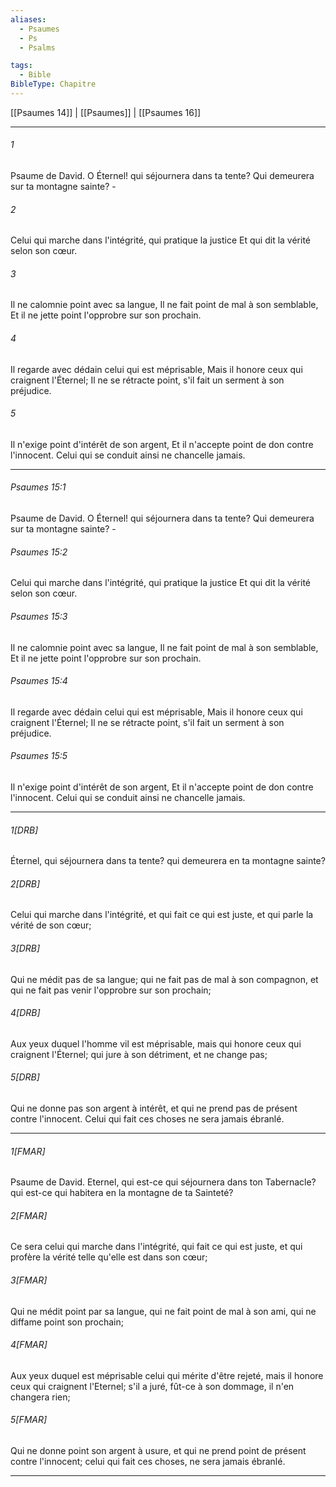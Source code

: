 ```yaml
---
aliases:
  - Psaumes
  - Ps
  - Psalms

tags:
  - Bible
BibleType: Chapitre
---
```

[[Psaumes 14]] | [[Psaumes]] | [[Psaumes 16]]

---
###### 1
Psaume de David. O Éternel! qui séjournera dans ta tente? Qui demeurera sur ta montagne sainte? -
###### 2
Celui qui marche dans l'intégrité, qui pratique la justice Et qui dit la vérité selon son cœur.
###### 3
Il ne calomnie point avec sa langue, Il ne fait point de mal à son semblable, Et il ne jette point l'opprobre sur son prochain.
###### 4
Il regarde avec dédain celui qui est méprisable, Mais il honore ceux qui craignent l'Éternel; Il ne se rétracte point, s'il fait un serment à son préjudice.
###### 5
Il n'exige point d'intérêt de son argent, Et il n'accepte point de don contre l'innocent. Celui qui se conduit ainsi ne chancelle jamais.

---
###### Psaumes 15:1
Psaume de David. O Éternel! qui séjournera dans ta tente? Qui demeurera sur ta montagne sainte? -
###### Psaumes 15:2
Celui qui marche dans l'intégrité, qui pratique la justice Et qui dit la vérité selon son cœur.
###### Psaumes 15:3
Il ne calomnie point avec sa langue, Il ne fait point de mal à son semblable, Et il ne jette point l'opprobre sur son prochain.
###### Psaumes 15:4
Il regarde avec dédain celui qui est méprisable, Mais il honore ceux qui craignent l'Éternel; Il ne se rétracte point, s'il fait un serment à son préjudice.
###### Psaumes 15:5
Il n'exige point d'intérêt de son argent, Et il n'accepte point de don contre l'innocent. Celui qui se conduit ainsi ne chancelle jamais.

---
###### 1[DRB]
Éternel, qui séjournera dans ta tente? qui demeurera en ta montagne sainte?
###### 2[DRB]
Celui qui marche dans l'intégrité, et qui fait ce qui est juste, et qui parle la vérité de son cœur;
###### 3[DRB]
Qui ne médit pas de sa langue; qui ne fait pas de mal à son compagnon, et qui ne fait pas venir l'opprobre sur son prochain;
###### 4[DRB]
Aux yeux duquel l'homme vil est méprisable, mais qui honore ceux qui craignent l'Éternel; qui jure à son détriment, et ne change pas;
###### 5[DRB]
Qui ne donne pas son argent à intérêt, et qui ne prend pas de présent contre l'innocent. Celui qui fait ces choses ne sera jamais ébranlé.

---
###### 1[FMAR]
Psaume de David. Eternel, qui est-ce qui séjournera dans ton Tabernacle? qui est-ce qui habitera en la montagne de ta Sainteté?
###### 2[FMAR]
Ce sera celui qui marche dans l'intégrité, qui fait ce qui est juste, et qui profère la vérité telle qu'elle est dans son cœur;
###### 3[FMAR]
Qui ne médit point par sa langue, qui ne fait point de mal à son ami, qui ne diffame point son prochain;
###### 4[FMAR]
Aux yeux duquel est méprisable celui qui mérite d'être rejeté, mais il honore ceux qui craignent l'Eternel; s'il a juré, fût-ce à son dommage, il n'en changera rien;
###### 5[FMAR]
Qui ne donne point son argent à usure, et qui ne prend point de présent contre l'innocent; celui qui fait ces choses, ne sera jamais ébranlé.

---

